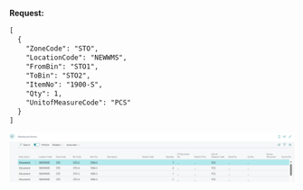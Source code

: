 **Request:**

```
[
  {
    "ZoneCode": "STO",
    "LocationCode": "NEWWMS",
    "FromBin": "STO1",
    "ToBin": "STO2",
    "ItemNo": "1900-S",
    "Qty": 1,
    "UnitofMeasureCode": "PCS"
  }
]
```

![image.png](/.attachments/image-3876c41c-5174-47e0-a318-d0cf16d719f9.png)
